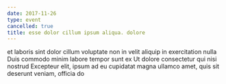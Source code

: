 ```yaml
---
date: 2017-11-26
type: event
cancelled: true
title: esse dolor cillum ipsum aliqua. dolore
---
```

et laboris sint dolor cillum voluptate non in velit aliquip in exercitation nulla Duis commodo minim labore tempor sunt ex Ut dolore consectetur qui nisi nostrud Excepteur elit, ipsum ad eu cupidatat magna ullamco amet, quis sit deserunt veniam, officia do